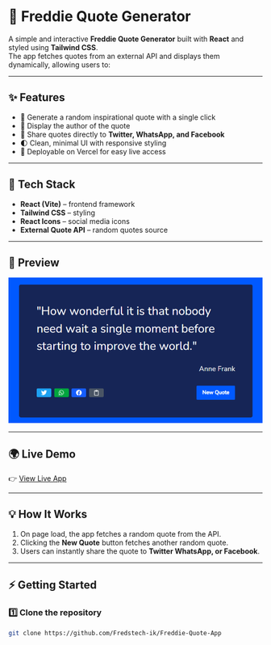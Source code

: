 # 📜 Freddie Quote Generator

A simple and interactive **Freddie Quote Generator** built with **React** and styled using **Tailwind CSS**.  
The app fetches quotes from an external API and displays them dynamically, allowing users to:

---

## ✨ Features

- 🎲 Generate a random inspirational quote with a single click
- 👤 Display the author of the quote
- 🔗 Share quotes directly to **Twitter, WhatsApp, and Facebook**
- 🌓 Clean, minimal UI with responsive styling
- 🚀 Deployable on Vercel for easy live access

---

## 🔧 Tech Stack

- **React (Vite)** – frontend framework
- **Tailwind CSS** – styling
- **React Icons** – social media icons
- **External Quote API** – random quotes source

---

## 📸 Preview

![App Screenshot](public/quote-preview.png)

---

## 🌍 Live Demo

👉 [View Live App](https://your-vercel-url.vercel.app/)

---

## 💡 How It Works

1. On page load, the app fetches a random quote from the API.
2. Clicking the **New Quote** button fetches another random quote.
3. Users can instantly share the quote to **Twitter WhatsApp, or Facebook**.

---

## ⚡ Getting Started

### 1️⃣ Clone the repository

```bash
git clone https://github.com/Fredstech-ik/Freddie-Quote-App
```
